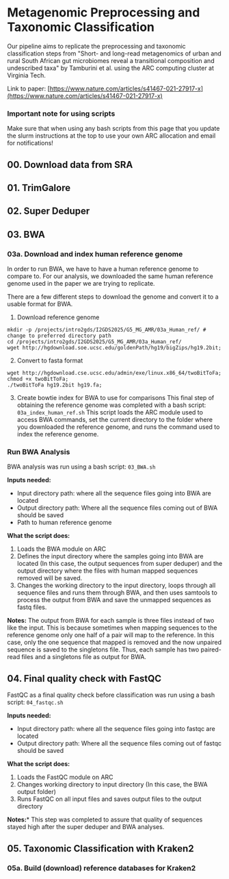 
# Metagenomic Preprocessing and Taxonomic Classification
Our pipeline aims to replicate the preprocessing and taxonomic classification steps from
"Short- and long-read metagenomics of urban and rural South African gut microbiomes reveal 
a transitional composition and undescribed taxa" by Tamburini et al. using the ARC 
computing cluster at Virginia Tech.

Link to paper: [https://www.nature.com/articles/s41467-021-27917-x](https://www.nature.com/articles/s41467-021-27917-x)

### Important note for using scripts
Make sure that when using any bash scripts from this page that you update the slurm 
instructions at the top to use your own ARC allocation and email for notifications!

## 00. Download data from SRA


## 01. TrimGalore


## 02. Super Deduper


## 03. BWA

### 03a. Download and index human reference genome

In order to run BWA, we have to have a human reference genome to compare to. 
For our analysis, we downloaded the same human reference genome used in the paper
we are trying to replicate. 

There are a few different steps to download the genome and convert 
it to a usable format for BWA.

1. Download reference genome
```
mkdir -p /projects/intro2gds/I2GDS2025/G5_MG_AMR/03a_Human_ref/ # change to preferred directory path
cd /projects/intro2gds/I2GDS2025/G5_MG_AMR/03a_Human_ref/
wget http://hgdownload.soe.ucsc.edu/goldenPath/hg19/bigZips/hg19.2bit;
```
2. Convert to fasta format
```
wget http://hgdownload.cse.ucsc.edu/admin/exe/linux.x86_64/twoBitToFa;
chmod +x twoBitToFa;
./twoBitToFa hg19.2bit hg19.fa;
```
3. Create bowtie index for BWA to use for comparisons
This final step of obtaining the reference genome was completed with a bash script: `03a_index_human_ref.sh`
This script loads the ARC module used to access BWA commands, set the current directory to the folder
where you downloaded the reference genome, and runs the command used to index the reference genome. 

### Run BWA Analysis

BWA analysis was run using a bash script: `03_BWA.sh`

**Inputs needed:**
* Input directory path: where all the sequence files going into BWA are located
* Output directory path: Where all the sequence files coming out of BWA should be saved
* Path to human reference genome

**What the script does:**
1. Loads the BWA module on ARC
2. Defines the input directory where the samples going into BWA are located (In this case, the output sequences
from super deduper) and the output directory where the files with human mapped sequences removed will be saved.
3. Changes the working directory to the input directory, loops through all sequence files and runs them through 
BWA, and then uses samtools to process the output from BWA and save the unmapped sequences as fastq files.

**Notes:**
The output from BWA for each sample is three files instead of two like the input. This is because sometimes
when mapping sequences to the reference genome only one half of a pair will map to the reference. In this case, only 
the one sequence that mapped is removed and the now unpaired sequence is saved to the singletons file. Thus, each
sample has two paired-read files and a singletons file as output for BWA.


## 04. Final quality check with FastQC

FastQC as a final quality check before classification was run using a bash script: `04_fastqc.sh`

**Inputs needed:**
* Input directory path: where all the sequence files going into fastqc are located
* Output directory path: Where all the sequence files coming out of fastqc should be saved

**What the script does:**
1. Loads the FastQC module on ARC
2. Changes working directory to input directory (In this case, the BWA output folder)
3. Runs FastQC on all input files and saves output files to the output directory

**Notes:***
This step was completed to assure that quality of sequences stayed high after the super deduper and BWA analyses.

## 05. Taxonomic Classification with Kraken2

### 05a. Build (download) reference databases for Kraken2